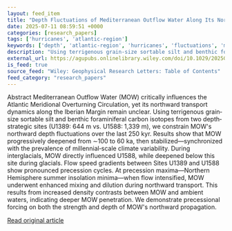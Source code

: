 ```yaml
---
layout: feed_item
title: "Depth Fluctuations of Mediterranean Outflow Water Along Its Northward Propagation During the Late Pleistocene"
date: 2025-07-11 08:59:51 +0000
categories: [research_papers]
tags: ['hurricanes', 'atlantic-region']
keywords: ['depth', 'atlantic-region', 'hurricanes', 'fluctuations', 'mediterranean']
description: "Using terrigenous grain‐size sortable silt and benthic foraminiferal carbon isotopes from two depth‐strategic sites (U1389: 644 m vs"
external_url: https://agupubs.onlinelibrary.wiley.com/doi/10.1029/2025GL116967?af=R
is_feed: true
source_feed: "Wiley: Geophysical Research Letters: Table of Contents"
feed_category: "research_papers"
---
```


Abstract Mediterranean Outflow Water (MOW) critically influences the Atlantic Meridional Overturning Circulation, yet its northward transport dynamics along the Iberian Margin remain unclear. Using terrigenous grain‐size sortable silt and benthic foraminiferal carbon isotopes from two depth‐strategic sites (U1389: 644 m vs. U1588: 1,339 m), we constrain MOW's northward depth fluctuations over the last 250 kyr. Results show that MOW progressively deepened from ∼100 to 60 ka, then stabilized—synchronized with the prevalence of millennial‐scale climate variability. During interglacials, MOW directly influenced U1588, while deepened below this site during glacials. Flow speed gradients between Sites U1389 and U1588 show pronounced precession cycles. At precession maxima—Northern Hemisphere summer insolation minima—when flow intensified, MOW underwent enhanced mixing and dilution during northward transport. This results from increased density contrasts between MOW and ambient waters, indicating deeper MOW penetration. We demonstrate precessional forcing on both the strength and depth of MOW's northward propagation.

[Read original article](https://agupubs.onlinelibrary.wiley.com/doi/10.1029/2025GL116967?af=R)
